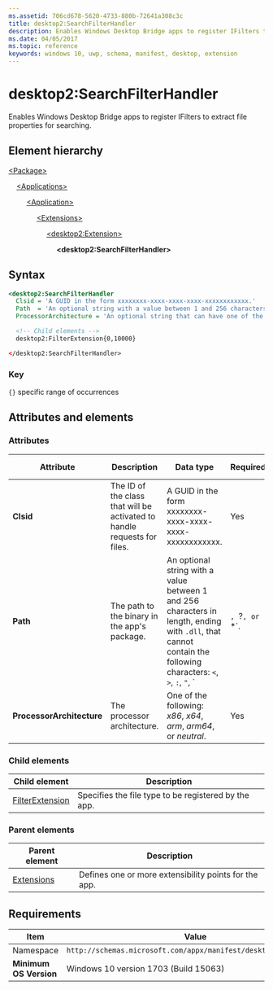 ```yaml
---
ms.assetid: 706cd678-5620-4733-880b-72641a308c3c
title: desktop2:SearchFilterHandler
description: Enables Windows Desktop Bridge apps to register IFilters to extract file properties for searching.
ms.date: 04/05/2017
ms.topic: reference
keywords: windows 10, uwp, schema, manifest, desktop, extension 
---
```


# desktop2:SearchFilterHandler

Enables Windows Desktop Bridge apps to register IFilters to extract file properties for searching.

## Element hierarchy

[\<Package\>](element-package.md)

&nbsp;&nbsp;&nbsp;&nbsp;[\<Applications\>](element-applications.md)

&nbsp;&nbsp;&nbsp;&nbsp; &nbsp;&nbsp;&nbsp;&nbsp;[\<Application\>](element-application.md)

&nbsp;&nbsp;&nbsp;&nbsp; &nbsp;&nbsp;&nbsp;&nbsp; &nbsp;&nbsp;&nbsp;&nbsp;[\<Extensions\>](element-1-extensions.md)

&nbsp;&nbsp;&nbsp;&nbsp; &nbsp;&nbsp;&nbsp;&nbsp; &nbsp;&nbsp;&nbsp;&nbsp; &nbsp;&nbsp;&nbsp;&nbsp;[\<desktop2:Extension\>](element-desktop2-extension.md)

&nbsp;&nbsp;&nbsp;&nbsp; &nbsp;&nbsp;&nbsp;&nbsp; &nbsp;&nbsp;&nbsp;&nbsp; &nbsp;&nbsp;&nbsp;&nbsp; &nbsp;&nbsp;&nbsp;&nbsp;**\<desktop2:SearchFilterHandler\>**

## Syntax

```xml
<desktop2:SearchFilterHandler
  Clsid = 'A GUID in the form xxxxxxxx-xxxx-xxxx-xxxx-xxxxxxxxxxxx.'
  Path  = 'An optional string with a value between 1 and 256 characters in length, ending with ".dll" and cannot contain these characters: <, >, :, ", |, ?, or *.'
  ProcessorArchitecture = 'An optional string that can have one of the following values: "x86", "x64", "arm", "arm64", or "neutral".' />

  <!-- Child elements -->
  desktop2:FilterExtension{0,10000}

</desktop2:SearchFilterHandler>
```

### Key

`{}` specific range of occurrences

## Attributes and elements

### Attributes

| Attribute | Description | Data type | Required | Default value |
|-|-|-|-|-|
| **Clsid** | The ID of the class that will be activated to handle requests for files. | A GUID in the form xxxxxxxx-xxxx-xxxx-xxxx-xxxxxxxxxxxx. | Yes |  |
| **Path** | The path to the binary in the app's package. | An optional string with a value between 1 and 256 characters in length, ending with `.dll`, that cannot contain the following characters: `<`, `>`, `:`, `"`, `|`, `?`, or `*`. | No |
| **ProcessorArchitecture** | The processor architecture. | One of the following: *x86*, *x64*, *arm*, *arm64*, or *neutral*. | Yes |  |

### Child elements

| Child element | Description |
|-|-|
| [FilterExtension](element-desktop2-FilterExtension.md) | Specifies the file type to be registered by the app. |

### Parent elements

| Parent element | Description |
|-|-|
| [Extensions](element-1-extensions.md) | Defines one or more extensibility points for the app. |

## Requirements

| Item  | Value  |
|--|--|
| Namespace | `http://schemas.microsoft.com/appx/manifest/desktop/windows10/2` |
| **Minimum OS Version** | Windows 10 version 1703 (Build 15063) |
